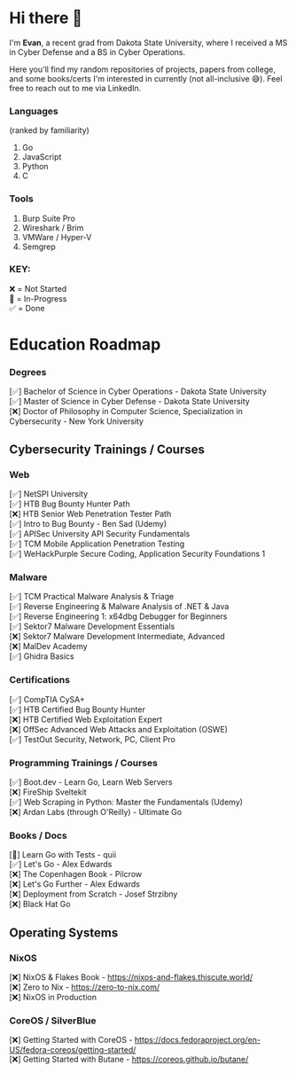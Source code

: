 # Hi there 👋

I'm <b>Evan</b>, a recent grad from Dakota State University, where I received a MS in Cyber Defense and a BS in Cyber Operations.

Here you'll find my random repositories of projects, papers from college, and some books/certs I'm interested in currently (not all-inclusive 😅). Feel free to reach out to me via LinkedIn.

### Languages
(ranked by familiarity)
1. Go
2. JavaScript
3. Python
4. C

### Tools
1. Burp Suite Pro
2. Wireshark / Brim
3. VMWare / Hyper-V
4. Semgrep

### KEY:
❌ = Not Started
<br>
🔄 = In-Progress
<br>
✅ = Done

# Education Roadmap
### Degrees
[✅] Bachelor of Science in Cyber Operations - Dakota State University
<br>
[✅] Master of Science in Cyber Defense - Dakota State University
<br>
[❌] Doctor of Philosophy in Computer Science, Specialization in Cybersecurity - New York University

## Cybersecurity Trainings / Courses
### Web
[✅] NetSPI University
<br>
[✅] HTB Bug Bounty Hunter Path
<br>
[❌] HTB Senior Web Penetration Tester Path
<br>
[✅] Intro to Bug Bounty - Ben Sad (Udemy)
<br>
[✅] APISec University API Security Fundamentals
<br>
[✅] TCM Mobile Application Penetration Testing
<br>
[✅] WeHackPurple Secure Coding, Application Security Foundations 1

### Malware
[✅] TCM Practical Malware Analysis & Triage
<br>
[✅] Reverse Engineering & Malware Analysis of .NET & Java
<br>
[✅] Reverse Engineering 1: x64dbg Debugger for Beginners
<br>
[✅] Sektor7 Malware Development Essentials
<br>
[❌] Sektor7 Malware Development Intermediate, Advanced
<br>
[❌] MalDev Academy
<br>
[✅] Ghidra Basics

### Certifications
[✅] CompTIA CySA+
<br>
[✅] HTB Certified Bug Bounty Hunter
<br>
[❌] HTB Certified Web Exploitation Expert
<br>
[❌] OffSec Advanced Web Attacks and Exploitation (OSWE)
<br>
[✅] TestOut Security, Network, PC, Client Pro

### Programming Trainings / Courses
[✅] Boot.dev - Learn Go, Learn Web Servers
<br>
[❌] FireShip Sveltekit
<br>
[✅] Web Scraping in Python: Master the Fundamentals (Udemy)
<br>
[❌] Ardan Labs (through O'Reilly) - Ultimate Go

### Books / Docs
[🔄] Learn Go with Tests - quii
<br>
[✅] Let's Go - Alex Edwards
<br>
[❌] The Copenhagen Book - Pilcrow
<br>
[❌] Let's Go Further - Alex Edwards
<br>
[❌] Deployment from Scratch - Josef Strzibny
<br>
[❌] Black Hat Go

## Operating Systems
### NixOS
[❌] NixOS & Flakes Book - https://nixos-and-flakes.thiscute.world/
<br>
[❌] Zero to Nix - https://zero-to-nix.com/
<br>
[❌] NixOS in Production

### CoreOS / SilverBlue
[❌] Getting Started with CoreOS - https://docs.fedoraproject.org/en-US/fedora-coreos/getting-started/
<br>
[❌] Getting Started with Butane - https://coreos.github.io/butane/

